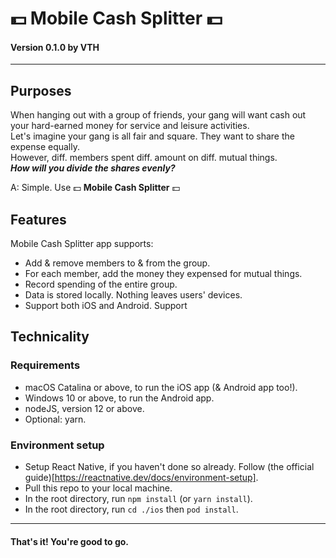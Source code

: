 # 💵 Mobile Cash Splitter 💵
#### Version 0.1.0 by VTH

---
## Purposes

When hanging out with a group of friends, your gang will want cash out your hard-earned money for service and leisure activities. \
Let's imagine your gang is all fair and square. They want to share the expense equally. \
However, diff. members spent diff. amount on diff. mutual things. \
**_How will you divide the shares evenly?_**

A: Simple. Use 💵 **Mobile Cash Splitter** 💵


## Features

Mobile Cash Splitter app supports: 
- Add & remove members to & from the group. 
- For each member, add the money they expensed for mutual things. 
- Record spending of the entire group. 
- Data is stored locally. Nothing leaves users' devices. 
- Support both iOS and Android. Support


## Technicality
### Requirements
- macOS Catalina or above, to run the iOS app (& Android app too!).
- Windows 10 or above, to run the Android app.
- nodeJS, version 12 or above. 
- Optional: yarn.

### Environment setup
- Setup React Native, if you haven't done so already. Follow (the official guide)[https://reactnative.dev/docs/environment-setup].
- Pull this repo to your local machine. 
- In the root directory, run `npm install` (or `yarn install`).
- In the root directory, run `cd ./ios` then `pod install`.

---
#### That's it! You're good to go.
